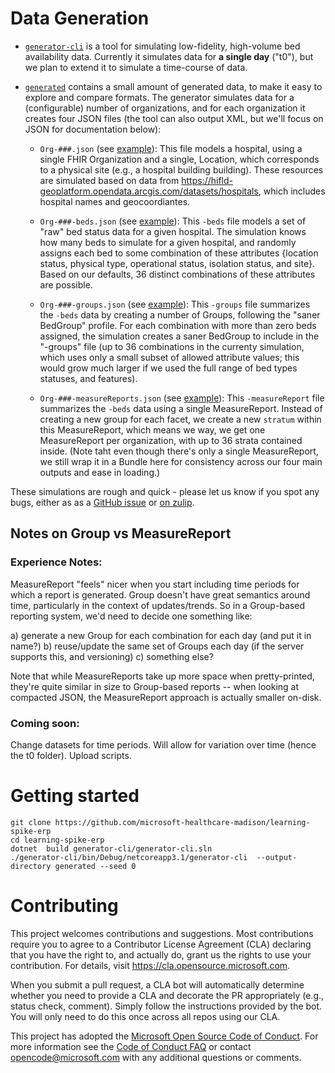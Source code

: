 # Data Generation

* [`generator-cli`](https://github.com/microsoft-healthcare-madison/learning-spike-erp/tree/master/generator-cli) is a tool for simulating low-fidelity, high-volume bed availability data. Currently it simulates data for **a single day** ("t0"), but we plan to extend it to simulate a time-course of data.

* [`generated`](https://github.com/microsoft-healthcare-madison/learning-spike-erp/tree/master/generated) contains a small amount of generated data, to make it easy to explore and compare formats. The generator simulates data for a (configurable) number of organizations, and for each organization it creates four JSON files (the tool can also output XML, but we'll focus on JSON for documentation below):

  * `Org-###.json` (see [example](https://github.com/microsoft-healthcare-madison/learning-spike-erp/blob/2f7720f6abb86b3cc9b43c43c9b770332c1ea789/generated/t0/Org-119.json)): This file models a hospital, using a single FHIR Organization and a single, Location, which corresponds to a physical site (e.g., a hospital building building). These resources are simulated based on data from https://hifld-geoplatform.opendata.arcgis.com/datasets/hospitals, which includes hospital names and geocoordiantes.
  
  * `Org-###-beds.json` (see [example](https://github.com/microsoft-healthcare-madison/learning-spike-erp/blob/2f7720f6abb86b3cc9b43c43c9b770332c1ea789/generated/t0/Org-119-beds.json)): This `-beds` file models a set of "raw" bed status data for a given hospital. The simulation knows how many beds to simulate for a given hospital, and randomly assigns each bed to some combination of these attributes {location status, physical type, operational status, isolation status, and site}. Based on our defaults, 36 distinct combinations of these attributes are possible.

  * `Org-###-groups.json` (see [example](https://github.com/microsoft-healthcare-madison/learning-spike-erp/blob/2f7720f6abb86b3cc9b43c43c9b770332c1ea789/generated/t0/Org-119-groups.json)): This `-groups` file summarizes the `-beds` data by creating a number of Groups, following the "saner BedGroup" profile. For each combination with more than zero beds assigned, the simulation creates a saner BedGroup to include in the "-groups" file (up to 36 combinations in the currenty simulation, which uses only a small subset of allowed attribute values; this would grow much larger if we used the full range of bed types statuses, and features).
  
  * `Org-###-measureReports.json` (see [example](https://github.com/microsoft-healthcare-madison/learning-spike-erp/blob/2f7720f6abb86b3cc9b43c43c9b770332c1ea789/generated/t0/Org-119-measureReport.json)): This `-measureReport` file summarizes the `-beds` data using a single MeasureReport. Instead of creating a new group for each facet, we create a new `stratum` within this MeasureReport, which means we  way, we get one MeasureReport per organization, with up to 36 strata contained inside. (Note taht even though there's only a single MeasureReport, we still wrap it in a Bundle here for consistency across our four main outputs and ease in loading.)

These simulations are rough and quick - please let us know if you spot any bugs, either as as a [GitHub issue](https://github.com/microsoft-healthcare-madison/learning-spike-erp/issues) or [on zulip](https://chat.fhir.org/#narrow/stream/226195-Covid-19-Response).

## Notes on Group vs MeasureReport


### Experience Notes:

MeasureReport "feels" nicer when you start including time periods for which a report is generated. Group doesn't have great semantics around time, particularly in the context of updates/trends. So in a Group-based reporting system, we'd need to decide one something like:

a) generate a new Group for each combination for each day (and put it in name?)
b) reuse/update the same set of Groups each day (if the server supports this, and versioning)
c) something else?

Note that while MeasureReports take up more space when pretty-printed, they're quite similar in size to Group-based reports -- when looking at compacted JSON, the MeasureReport approach is actually smaller on-disk.

### Coming soon:

Change datasets for time periods. Will allow for variation over time (hence the t0 folder). Upload scripts.

# Getting started

```
git clone https://github.com/microsoft-healthcare-madison/learning-spike-erp
cd learning-spike-erp
dotnet  build generator-cli/generator-cli.sln
./generator-cli/bin/Debug/netcoreapp3.1/generator-cli  --output-directory generated --seed 0
```


# Contributing

This project welcomes contributions and suggestions.  Most contributions require you to agree to a
Contributor License Agreement (CLA) declaring that you have the right to, and actually do, grant us
the rights to use your contribution. For details, visit https://cla.opensource.microsoft.com.

When you submit a pull request, a CLA bot will automatically determine whether you need to provide
a CLA and decorate the PR appropriately (e.g., status check, comment). Simply follow the instructions
provided by the bot. You will only need to do this once across all repos using our CLA.

This project has adopted the [Microsoft Open Source Code of Conduct](https://opensource.microsoft.com/codeofconduct/).
For more information see the [Code of Conduct FAQ](https://opensource.microsoft.com/codeofconduct/faq/) or
contact [opencode@microsoft.com](mailto:opencode@microsoft.com) with any additional questions or comments.
